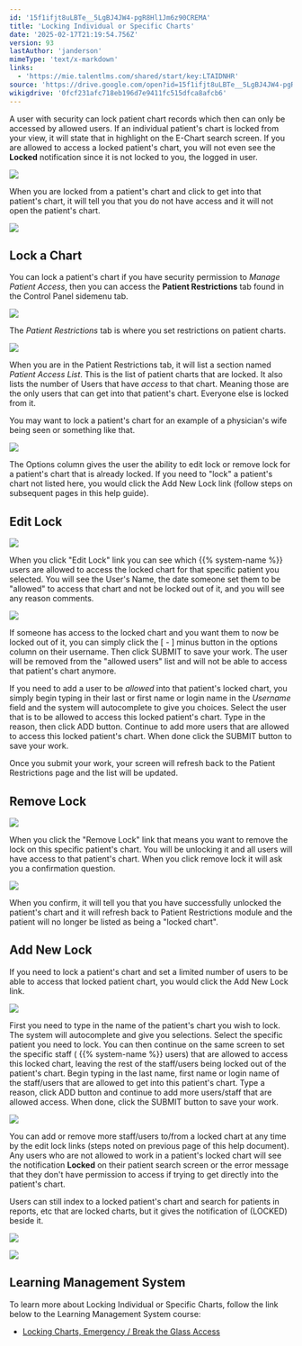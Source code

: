 ```yaml
---
id: '15f1ifjt8uLBTe__5LgBJ4JW4-pgR8Hl1Jm6z90CREMA'
title: 'Locking Individual or Specific Charts'
date: '2025-02-17T21:19:54.756Z'
version: 93
lastAuthor: 'janderson'
mimeType: 'text/x-markdown'
links:
  - 'https://mie.talentlms.com/shared/start/key:LTAIDNHR'
source: 'https://drive.google.com/open?id=15f1ifjt8uLBTe__5LgBJ4JW4-pgR8Hl1Jm6z90CREMA'
wikigdrive: '0fcf231afc718eb196d7e9411fc515dfca8afcb6'
---
```

A user with security can lock patient chart records which then can only be accessed by allowed users. If an individual patient's chart is locked from your view, it will state that in highlight on the E-Chart search screen. If you are allowed to access a locked patient's chart, you will not even see the **Locked** notification since it is not locked to you, the logged in user.

![](../locking-individual-or-specific-charts.assets/b60be5e5a865b4bef97b36e94d9269eb.png)

When you are locked from a patient's chart and click to get into that patient's chart, it will tell you that you do not have access and it will not open the patient's chart.

![](../locking-individual-or-specific-charts.assets/14aa3aa11d7910ffd89cbe696baae85a.png)

## Lock a Chart

You can lock a patient's chart if you have security permission to *Manage Patient Access*, then you can access the **Patient Restrictions** tab found in the Control Panel sidemenu tab.

![](../locking-individual-or-specific-charts.assets/dea0f6d493002db666717f2b6f27c3a6.png)

The *Patient Restrictions* tab is where you set restrictions on patient charts.

![](../locking-individual-or-specific-charts.assets/0c0250be5b01678c915bd16576b75199.png)

When you are in the Patient Restrictions tab, it will list a section named *Patient Access List*. This is the list of patient charts that are locked. It also lists the number of Users that have *access* to that chart. Meaning those are the only users that can get into that patient's chart. Everyone else is locked from it.

You may want to lock a patient's chart for an example of a physician's wife being seen or something like that.

![](../locking-individual-or-specific-charts.assets/1e5b0d8365cce31a9825c3f9e7ada99c.png)

The Options column gives the user the ability to edit lock or remove lock for a patient's chart that is already locked. If you need to "lock" a patient's chart not listed here, you would click the Add New Lock link (follow steps on subsequent pages in this help guide).

## Edit Lock

![](../locking-individual-or-specific-charts.assets/215dc344d4474ee6fce25129a993e531.png)

When you click "Edit Lock" link you can see which {{% system-name %}} users are allowed to access the locked chart for that specific patient you selected. You will see the User's Name, the date someone set them to be "allowed" to access that chart and not be locked out of it, and you will see any reason comments.

![](../locking-individual-or-specific-charts.assets/c81deca9a0156448ea1551bd0ee32bac.png)

If someone has access to the locked chart and you want them to now be locked out of it, you can simply click the [ - ] minus button in the options column on their username. Then click SUBMIT to save your work. The user will be removed from the "allowed users" list and will not be able to access that patient's chart anymore.

If you need to add a user to be *allowed* into that patient's locked chart, you simply begin typing in their last or first name or login name in the *Username* field and the system will autocomplete to give you choices. Select the user that is to be allowed to access this locked patient's chart. Type in the reason, then click ADD button. Continue to add more users that are allowed to access this locked patient's chart. When done click the SUBMIT button to save your work.

Once you submit your work, your screen will refresh back to the Patient Restrictions page and the list will be updated.

## Remove Lock

![](../locking-individual-or-specific-charts.assets/3c219f37504169c26e828734f29f3c9f.png)

When you click the "Remove Lock" link that means you want to remove the lock on this specific patient's chart. You will be unlocking it and all users will have access to that patient's chart. When you click remove lock it will ask you a confirmation question.

![](../locking-individual-or-specific-charts.assets/8e0810e2a91ee3d3aa796525969df828.png)

When you confirm, it will tell you that you have successfully unlocked the patient's chart and it will refresh back to Patient Restrictions module and the patient will no longer be listed as being a "locked chart".

## Add New Lock

If you need to lock a patient's chart and set a limited number of users to be able to access that locked patient chart, you would click the Add New Lock link.

![](../locking-individual-or-specific-charts.assets/1cff7b48c3c0fa5a61cb8606e514b1be.png)

First you need to type in the name of the patient's chart you wish to lock. The system will autocomplete and give you selections. Select the specific patient you need to lock. You can then continue on the same screen to set the specific staff ( {{% system-name %}} users) that are allowed to access this locked chart, leaving the rest of the staff/users being locked out of the patient's chart. Begin typing in the last name, first name or login name of the staff/users that are allowed to get into this patient's chart. Type a reason, click ADD button and continue to add more users/staff that are allowed access. When done, click the SUBMIT button to save your work.

![](../locking-individual-or-specific-charts.assets/ba7bd49664bb228e43d7d5a209c91194.png)

You can add or remove more staff/users to/from a locked chart at any time by the edit lock links (steps noted on previous page of this help document). Any users who are not allowed to work in a patient's locked chart will see the notification **Locked** on their patient search screen or the error message that they don't have permission to access if trying to get directly into the patient's chart.

Users can still index to a locked patient's chart and search for patients in reports, etc that are locked charts, but it gives the notification of (LOCKED) beside it.

![](../locking-individual-or-specific-charts.assets/43509a84fbd2f19d980fcf8d69ce4cd0.png)

![](../locking-individual-or-specific-charts.assets/1923df6352bf15688e88a598d055d670.png)

## Learning Management System

To learn more about Locking Individual or Specific Charts, follow the link below to the Learning Management System course:

* [Locking Charts, Emergency / Break the Glass Access](https://mie.talentlms.com/shared/start/key:LTAIDNHR)
